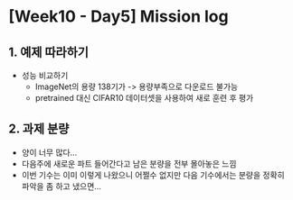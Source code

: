 # [Week10 - Day5] Mission log

## 1. 예제 따라하기
  - 성능 비교하기
    - ImageNet의 용량 138기가 -> 용량부족으로 다운로드 불가능
    - pretrained 대신 CIFAR10 데이터셋을 사용하여 새로 훈련 후 평가
    
## 2. 과제 분량
  - 양이 너무 많다...
  - 다음주에 새로운 파트 들어간다고 남은 분량을 전부 몰아놓은 느낌
  - 이번 기수는 이미 이렇게 나왔으니 어쩔수 없지만 다음 기수에서는 분량을 정확히 파악을 좀 하고 냈으면...